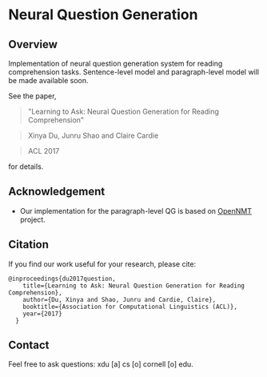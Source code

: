 # Neural Question Generation 

## Overview

Implementation of neural question generation system for reading comprehension tasks. Sentence-level model and paragraph-level model will be made available soon.

See the paper,
>"Learning to Ask: Neural Question Generation for Reading Comprehension"

>Xinya Du, Junru Shao and Claire Cardie

>ACL 2017

for details.

<!--If you use my code, please cite:

	@InProceedings{irsoy-drnt,
	  author = {\.Irsoy, Ozan and Cardie, Claire},
	  title = {Opinion Mining with Deep Recurrent Neural Networks},
	  booktitle = {Proceedings of the Conference on Empirical Methods in Natural Language Processing},
	  pages = {720--728},
	  year = {2014},
	  location = {Doha, Qatar},
	  url = {http://aclweb.org/anthology/D14-1080}
	}-->

## Acknowledgement

- Our implementation for the paragraph-level QG is based on [OpenNMT](http://opennmt.net/) project.

## Citation

If you find our work useful for your research, please cite:

```
@inproceedings{du2017question,
    title={Learning to Ask: Neural Question Generation for Reading Comprehension},
    author={Du, Xinya and Shao, Junru and Cardie, Claire},
    booktitle={Association for Computational Linguistics (ACL)},
    year={2017}
  }
```

## Contact

Feel free to ask questions: xdu [a] cs [o] cornell [o] edu.


<!--## Getting Started

Assuming you have g++ and the code here, running the bash script as

	bash run.sh

should

1. download small word embeddings (25 dimensional CW)
2. download the preprocessed MPQA dataset
3. download the Eigen library
4. compile and run to train a small model on the ESE task to be saved to disk.

That's it! Once you have a working setup, you can play with the hyperparameters or pick different word embeddings (300d word2vec is used in the experiments in the paper).

##License

Code is released under [the MIT license](http://opensource.org/licenses/MIT).-->